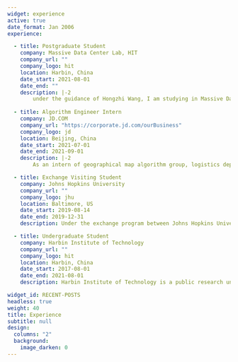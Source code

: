 ```yaml
---
widget: experience
active: true
date_format: Jan 2006
experience:

  - title: Postgraduate Student
    company: Massive Data Center Lab, HIT
    company_url: ""
    company_logo: hit
    location: Harbin, China
    date_start: 2021-08-01
    date_end: ""
    description: |-2
        under the guidance of Hongzhi Wang, I am studying in Massive Data Center Lab (HIT), mainly focusing on few-shot learning and meta-learning innovation and application.
  
  - title: Algorithm Engineer Intern
    company: JD.COM
    company_url: "https://corporate.jd.com/ourBusiness"
    company_logo: jd
    location: Beijing, China
    date_start: 2021-07-01
    date_end: 2021-09-01
    description: |-2
        As an intern of geographical map algorithm group, logistics department, JD.COM, I mainly focus on solving Delivery Block Division problem, one of combinatorial optimization assignment problems with geographical constraint. I develop double solutions utilizing linear(interger) programming &  elaborated genetic algorithm. More details can be found in Slide. Get praised as the best intern by both department leader & mentor.

  - title: Exchange Visiting Student
    company: Johns Hopkins University
    company_url: ""
    company_logo: jhu
    location: Baltimore, US
    date_start: 2019-08-14
    date_end: 2019-12-31
    description: Under the exchange program between Johns Hopkins University and Harbin Institute of Technology (Honor School). The program covers the 2019 fall semester.

  - title: Undergraduate Student
    company: Harbin Institute of Technology
    company_url: ""
    company_logo: hit
    location: Harbin, China
    date_start: 2017-08-01
    date_end: 2021-08-01
    description: Harbin Institute of Technology is a public research university and a member of China's elite C9 League. HIT is a Chinese Ministry of Education Class A Double First Class University. Graduated from the Honor School.

widget_id: RECENT-POSTS
headless: true
weight: 40
title: Experience
subtitle: null
design:
  columns: "2"
  background:
    image_darken: 0
---
```

